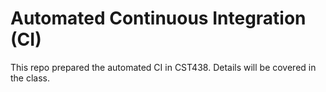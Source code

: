 # Automated Continuous Integration (CI)

This repo prepared the automated CI in CST438.
Details will be covered in the class.
